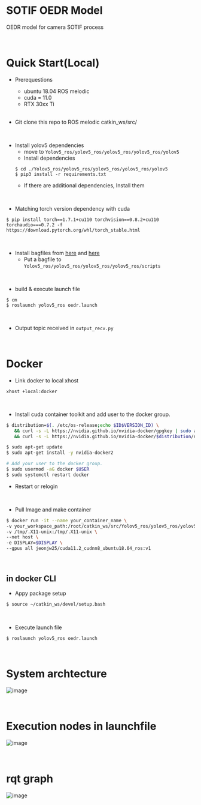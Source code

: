 # SOTIF OEDR Model

OEDR model for camera SOTIF process

<br>

# Quick Start(Local)

- Prerequestions
  - ubuntu 18.04 ROS melodic
  - cuda = 11.0
  - RTX 30xx Ti
  
  <br>
- Git clone this repo to ROS melodic catkin_ws/src/

<br>

- Install yolov5 dependencies
  - move to `Yolov5_ros/yolov5_ros/yolov5_ros/yolov5_ros/yolov5`
  - Install dependencies
  ```
  $ cd ./Yolov5_ros/yolov5_ros/yolov5_ros/yolov5_ros/yolov5
  $ pip3 install -r requirements.txt
  ```
  - If there are additional dependencies, Install them

<br>

- Matching torch version dependency with cuda
```
$ pip install torch==1.7.1+cu110 torchvision==0.8.2+cu110 torchaudio===0.7.2 -f https://download.pytorch.org/whl/torch_stable.html
```

<br>

- Install bagfiles from [here](https://drive.google.com/file/d/1wmsllgCpF-djAhiN5Hgz4Bs-bqeZQPYe/view?usp=sharing) and [here](https://drive.google.com/file/d/1FzOU2kbddMhqZ1drE-abUewXbCTNIq7-/view?usp=sharing)
  - Put a bagfile to  `Yolov5_ros/yolov5_ros/yolov5_ros/yolov5_ros/scripts`


<br>

- build & execute launch file
```
$ cm
$ roslaunch yolov5_ros oedr.launch
```

<br>

- Output topic received in `output_recv.py`

<br>

# Docker

- Link docker to local xhost
```
xhost +local:docker
```

<br>

- Install cuda container toolkit and add user to the docker group.
```sh
$ distribution=$(. /etc/os-release;echo $ID$VERSION_ID) \
   && curl -s -L https://nvidia.github.io/nvidia-docker/gpgkey | sudo apt-key add - \
   && curl -s -L https://nvidia.github.io/nvidia-docker/$distribution/nvidia-docker.list | sudo tee /etc/apt/sources.list.d/nvidia-docker.list

$ sudo apt-get update
$ sudo apt-get install -y nvidia-docker2

# Add your user to the docker group.
$ sudo usermod -aG docker $USER
$ sudo systemctl restart docker
```
- Restart or relogin

<br>

- Pull Image and make container 
```sh
$ docker run -it --name your_container_name \
-v your_workspace_path:/root/catkin_ws/src/Yolov5_ros/yolov5_ros/yolov5_ros/yolov5_ros \
-v /tmp/.X11-unix:/tmp/.X11-unix \
--net host \
-e DISPLAY=$DISPLAY \
--gpus all jeonjw25/cuda11.2_cudnn8_ubuntu18.04_ros:v1
```

<br>

## in docker CLI

- Appy package setup 
```sh
$ source ~/catkin_ws/devel/setup.bash
```
<br>

- Execute launch file
```
$ roslaunch yolov5_ros oedr.launch
```
<br>

# System archtecture

![image](https://user-images.githubusercontent.com/54730375/227845567-554e5925-fc7f-42bd-b102-1ae30feaaf24.png)

<br>

# Execution nodes in launchfile

![image](https://user-images.githubusercontent.com/54730375/227845806-fe86010d-80f5-4983-a41e-fb8c5b3bb080.png)

<br>

# rqt graph

![image](https://user-images.githubusercontent.com/54730375/227845865-f706eba5-38db-4d5b-85b5-e0269e05ee61.png)